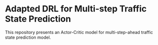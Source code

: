 # Adapted DRL for Multi-step Traffic State Prediction
This repository presents an Actor-Critic model for multi-step-ahead traffic state prediction model.
